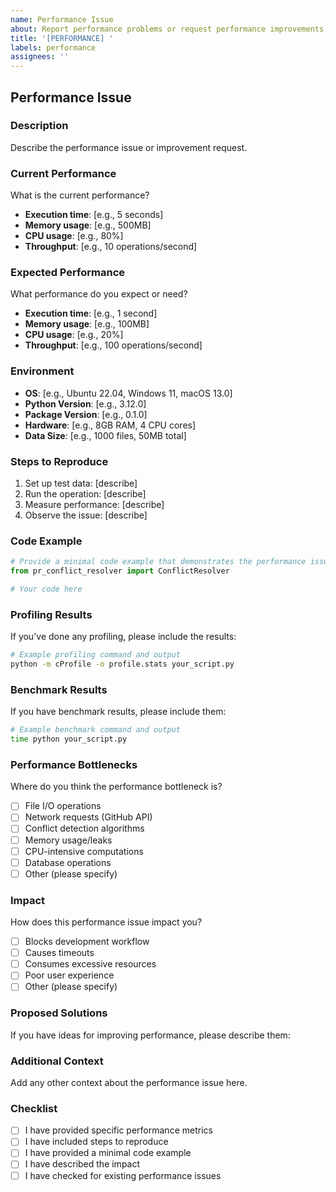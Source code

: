 ```yaml
---
name: Performance Issue
about: Report performance problems or request performance improvements
title: '[PERFORMANCE] '
labels: performance
assignees: ''
---
```


## Performance Issue

### Description

Describe the performance issue or improvement request.

### Current Performance

What is the current performance?

- **Execution time**: [e.g., 5 seconds]
- **Memory usage**: [e.g., 500MB]
- **CPU usage**: [e.g., 80%]
- **Throughput**: [e.g., 10 operations/second]

### Expected Performance

What performance do you expect or need?

- **Execution time**: [e.g., 1 second]
- **Memory usage**: [e.g., 100MB]
- **CPU usage**: [e.g., 20%]
- **Throughput**: [e.g., 100 operations/second]

### Environment

- **OS**: [e.g., Ubuntu 22.04, Windows 11, macOS 13.0]
- **Python Version**: [e.g., 3.12.0]
- **Package Version**: [e.g., 0.1.0]
- **Hardware**: [e.g., 8GB RAM, 4 CPU cores]
- **Data Size**: [e.g., 1000 files, 50MB total]

### Steps to Reproduce

1. Set up test data: [describe]
2. Run the operation: [describe]
3. Measure performance: [describe]
4. Observe the issue: [describe]

### Code Example

```python
# Provide a minimal code example that demonstrates the performance issue
from pr_conflict_resolver import ConflictResolver

# Your code here
```

### Profiling Results

If you've done any profiling, please include the results:

```bash
# Example profiling command and output
python -m cProfile -o profile.stats your_script.py
```

### Benchmark Results

If you have benchmark results, please include them:

```bash
# Example benchmark command and output
time python your_script.py
```

### Performance Bottlenecks

Where do you think the performance bottleneck is?

- [ ] File I/O operations
- [ ] Network requests (GitHub API)
- [ ] Conflict detection algorithms
- [ ] Memory usage/leaks
- [ ] CPU-intensive computations
- [ ] Database operations
- [ ] Other (please specify)

### Impact

How does this performance issue impact you?

- [ ] Blocks development workflow
- [ ] Causes timeouts
- [ ] Consumes excessive resources
- [ ] Poor user experience
- [ ] Other (please specify)

### Proposed Solutions

If you have ideas for improving performance, please describe them:

### Additional Context

Add any other context about the performance issue here.

### Checklist

- [ ] I have provided specific performance metrics
- [ ] I have included steps to reproduce
- [ ] I have provided a minimal code example
- [ ] I have described the impact
- [ ] I have checked for existing performance issues

